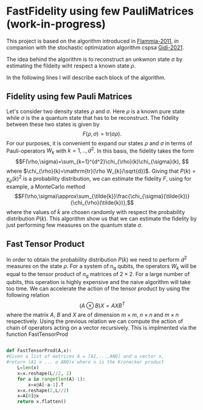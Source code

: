 # FastFidelity using few PauliMatrices (work-in-progress)

This project is based on the algorithm introduced in [Flammia-2011](https://arxiv.org/abs/1104.4695), in companion with the stochastic optimization algorithm cspsa [Gidi-2021](https://arxiv.org/abs/2203.06044).

The idea behind the algorithm is to reconstruct an unkwnon state $\sigma$ by estimating the fildeity wiht respect a known state $\rho$.

In the following lines I will describe each block of the algorithm.
## Fidelity using few Pauli Matrices
Let's consider two density states $\rho$ and $\sigma$. Here $\rho$ is a known pure state while $\sigma$ is the a quantum state that has to be reconstruct. The fidelity between these two states is given by
$$F(\rho,\sigma)=\mathrm{tr}(\sigma\rho). $$
For our purposes, it is convenient to expand our states $\rho$ and $\sigma$ in terms of Pauli-operators $W_{k}$ with $k=1,..,d^2$. In this basis, the fidelity takes the form
$$F(\rho,\sigma)=\sum_{k=1}^{d^2}\chi_{\rho}(k)\chi_{\sigma}(k), $$
where $\chi_{\rho}(k)=\mathrm{tr}(\rho W_{k}/\sqrt{d})$. Giving that $P(k)=\chi_{\rho}(k)^2$ is a probability distribution, we can estimate the fidelity $F$, using for example, a MonteCarlo method
$$F(\rho,\sigma)\approx\sum_{\tilde{k}}\frac{\chi_{\sigma}(\tilde{k})}{\chi_{\rho}(\tilde{k})},$$ 
where the values of $\tilde{k}$ are chosen randomly with respect the probability distribution $P(k)$. This algorithm show us that we can estimate the fidelity by just performing few measures on the quantum state $\sigma$.
## Fast Tensor Product

In order to obtain the probability distribution $P(k)$ we need to perform $d^2$ measures on the state $\rho$. For a system of $n_{q}$ qubits, the operators $W_{k}$ will be equal to the tensor product of $n_{q}$ matrices of $2\times2$. For a large number of qubits, this operation is highly expensive and the naive algorithm will take too time. We can accelerate the action of the tensor product by using the following relation
$$(A\otimes B)X=AXB^{T}$$
where the matrix $A$, $B$ and $X$ are of dimension $m\times m$, $n\times n$ and $m\times n$ respectively. Using the previous relation we can compute the action of chain of operators acting on a vector recursively. This is implmented via the function FastTensorProd

``` python

def FastTensorProd(A,x):
#Given a list of matrices A = [A1,...,ANQ] and a vector x,
#return (A1 o ... o ANQ)x where o is the Kronecker product
    L=len(x)
    x=x.reshape(L//2, 2)
    for a in range(len(A)-1):
        x=x@A[-a-1].T
    x=x.reshape(2,L//2)
    x=A[0]@x
    return x.flatten()
```


